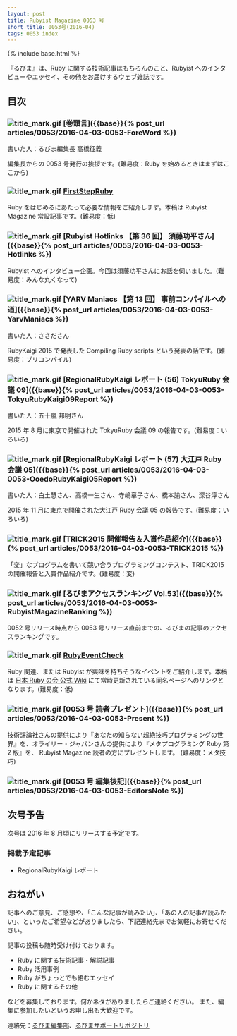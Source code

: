 ```yaml
---
layout: post
title: Rubyist Magazine 0053 号
short_title: 0053号(2016-04)
tags: 0053 index
---
```

{% include base.html %}


『るびま』は、Ruby に関する技術記事はもちろんのこと、Rubyist へのインタビューやエッセイ、その他をお届けするウェブ雑誌です。

## 目次

### ![title_mark.gif]({{base}}{{site.baseurl}}/images/title_mark.gif) [巻頭言]({{base}}{% post_url articles/0053/2016-04-03-0053-ForeWord %})

書いた人：るびま編集長 高橋征義

編集長からの 0053 号発行の挨拶です。(難易度：Ruby を始めるときはまずはここから)

### ![title_mark.gif]({{base}}{{site.baseurl}}/images/title_mark.gif) [FirstStepRuby](https://github.com/rubima/rubima/blob/master/first_step_ruby/first-step-ruby-2.0.md)

Ruby をはじめるにあたって必要な情報をご紹介します。本稿は Rubyist Magazine 常設記事です。(難易度：低)

### ![title_mark.gif]({{base}}{{site.baseurl}}/images/title_mark.gif) [Rubyist Hotlinks 【第 36 回】 須藤功平さん]({{base}}{% post_url articles/0053/2016-04-03-0053-Hotlinks %})

Rubyist へのインタビュー企画。今回は須藤功平さんにお話を伺いました。(難易度：みんな丸くなって)

### ![title_mark.gif]({{base}}{{site.baseurl}}/images/title_mark.gif) [YARV Maniacs 【第 13 回】 事前コンパイルへの道]({{base}}{% post_url articles/0053/2016-04-03-0053-YarvManiacs %})

書いた人：ささださん

RubyKaigi 2015 で発表した Compiling Ruby scripts という発表の話です。(難易度：プリコンパイル)

### ![title_mark.gif]({{base}}{{site.baseurl}}/images/title_mark.gif) [RegionalRubyKaigi レポート (56) TokyuRuby 会議 09]({{base}}{% post_url articles/0053/2016-04-03-0053-TokyuRubyKaigi09Report %})

書いた人：五十嵐 邦明さん

2015 年 8 月に東京で開催された TokyuRuby 会議 09 の報告です。(難易度：いろいろ)

### ![title_mark.gif]({{base}}{{site.baseurl}}/images/title_mark.gif) [RegionalRubyKaigi レポート (57) 大江戸 Ruby 会議 05]({{base}}{% post_url articles/0053/2016-04-03-0053-OoedoRubyKaigi05Report %})

書いた人：白土慧さん、高橋一生さん、寺嶋章子さん、橋本諭さん、深谷淳さん

2015 年 11 月に東京で開催された大江戸 Ruby 会議 05 の報告です。(難易度：いろいろ)

### ![title_mark.gif]({{base}}{{site.baseurl}}/images/title_mark.gif) [TRICK2015 開催報告＆入賞作品紹介]({{base}}{% post_url articles/0053/2016-04-03-0053-TRICK2015 %})

「変」なプログラムを書いて競い合うプログラミングコンテスト、TRICK2015の開催報告と入賞作品紹介です。(難易度：変)

### ![title_mark.gif]({{base}}{{site.baseurl}}/images/title_mark.gif) [るびまアクセスランキング Vol.53]({{base}}{% post_url articles/0053/2016-04-03-0053-RubyistMagazineRanking %})

0052 号リリース時点から 0053 号リリース直前までの、るびまの記事のアクセスランキングです。

### ![title_mark.gif]({{base}}{{site.baseurl}}/images/title_mark.gif) [RubyEventCheck](https://github.com/ruby-no-kai/official/wiki/RubyEventCheck)

Ruby 関連、または Rubyist が興味を持ちそうなイベントをご紹介します。本稿は [日本 Ruby の会 公式 Wiki](https://github.com/ruby-no-kai/official/wiki) にて常時更新されている同名ページへのリンクとなります。(難易度：低)

### ![title_mark.gif]({{base}}{{site.baseurl}}/images/title_mark.gif) [0053 号 読者プレゼント]({{base}}{% post_url articles/0053/2016-04-03-0053-Present %})

技術評論社さんの提供により『あなたの知らない超絶技巧プログラミングの世界』を、オライリー・ジャパンさんの提供により『メタプログラミング Ruby 第 2 版』を、 Rubyist Magazine 読者の方にプレゼントします。 (難易度：メタ技巧)

### ![title_mark.gif]({{base}}{{site.baseurl}}/images/title_mark.gif) [0053 号 編集後記]({{base}}{% post_url articles/0053/2016-04-03-0053-EditorsNote %})

## 次号予告

次号は 2016 年 8 月頃にリリースする予定です。

### 掲載予定記事

* RegionalRubyKaigi レポート


## おねがい

記事へのご意見、ご感想や、「こんな記事が読みたい」、「あの人の記事が読みたい」、といったご希望などがありましたら、下記連絡先までお気軽にお寄せください。

記事の投稿も随時受け付けております。

* Ruby に関する技術記事・解説記事
* Ruby 活用事例
* Ruby がちょっとでも絡むエッセイ
* Ruby に関するその他


などを募集しております。何かネタがありましたらご連絡ください。
また、編集に参加したいというお申し出も大歓迎です。

連絡先：[るびま編集部](mailto:magazine@ruby-no-kai.org)、[るびまサポートリポジトリ](https://github.com/rubima/rubima-support)


